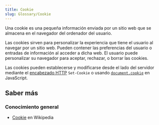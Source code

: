 ```yaml
---
title: Cookie
slug: Glossary/Cookie
---
```


Una cookie es una pequeña información enviada por un sitio web que se almacena en el navegador del ordenador del usuario.

Las cookies sirven para personalizar la experiencia que tiene el usuario al navegar por un sitio web. Pueden contener las preferencias del usuario o entradas de información al acceder a dicha web. El usuario puede personalizar su navegador para aceptar, rechazar, o borrar las cookies.

Las cookies pueden establecerse y modificarse desde el lado del servidor mediante el [encabezado HTTP](/es/docs/Web/HTTP/Guides/Cookies) `Set-Cookie` o usando [`document.cookie`](/es/docs/Web/API/Document/cookie) en JavaScript.

## Saber más

### Conocimiento general

- [Cookie](<https://es.wikipedia.org/wiki/Cookie_(inform%C3%A1tica)>) en Wikipedia
